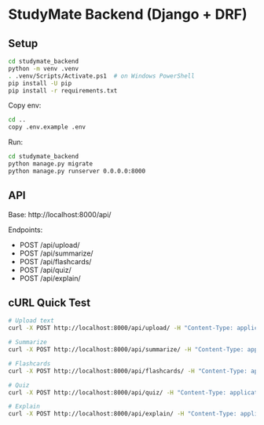 # StudyMate Backend (Django + DRF)

## Setup
```bash
cd studymate_backend
python -m venv .venv
. .venv/Scripts/Activate.ps1  # on Windows PowerShell
pip install -U pip
pip install -r requirements.txt
```

Copy env:
```bash
cd ..
copy .env.example .env
```

Run:
```bash
cd studymate_backend
python manage.py migrate
python manage.py runserver 0.0.0.0:8000
```

## API
Base: http://localhost:8000/api/

Endpoints:
- POST /api/upload/
- POST /api/summarize/
- POST /api/flashcards/
- POST /api/quiz/
- POST /api/explain/

## cURL Quick Test
```bash
# Upload text
curl -X POST http://localhost:8000/api/upload/ -H "Content-Type: application/json" -d '{"text":"This is a sample document long enough to be useful."}'

# Summarize
curl -X POST http://localhost:8000/api/summarize/ -H "Content-Type: application/json" -d '{"doc_id":"<UUID>", "max_words": 200}'

# Flashcards
curl -X POST http://localhost:8000/api/flashcards/ -H "Content-Type: application/json" -d '{"doc_id":"<UUID>", "count": 10}'

# Quiz
curl -X POST http://localhost:8000/api/quiz/ -H "Content-Type: application/json" -d '{"doc_id":"<UUID>", "count": 5}'

# Explain
curl -X POST http://localhost:8000/api/explain/ -H "Content-Type: application/json" -d '{"doc_id":"<UUID>", "selection":"neural networks", "level":"kid"}'
```
